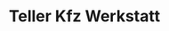 ---
title: "Teller Kfz Werkstatt"
url: /neudrossenfeld/teller-kfz-werkstatt/
shop: Autowerkstatt
---